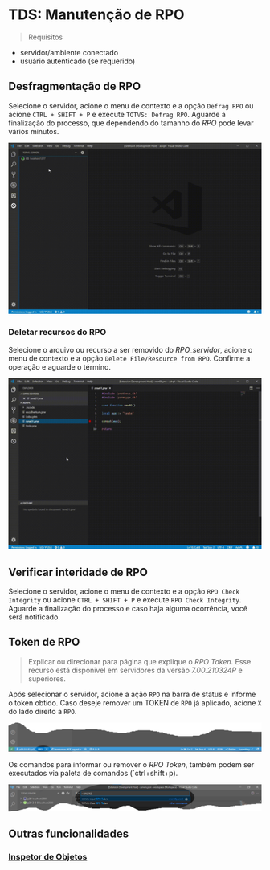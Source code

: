 # TDS: Manutenção de RPO

> Requisitos

- servidor/ambiente conectado
- usuário autenticado (se requerido)

## Desfragmentação de RPO

Selecione o servidor, acione o menu de contexto e a opção `Defrag RPO` ou acione `CTRL + SHIFT + P` e execute `TOTVS: Defrag RPO`.
Aguarde a finalização do processo, que dependendo do tamanho do _RPO_ pode levar vários minutos.

![Defrag RPO](./gifs/DefragRPO.gif)

### Deletar recursos do RPO

Selecione o arquivo ou recurso a ser removido do _RPO_servidor_, acione o menu de contexto e a opção `Delete File/Resource from RPO`. Confirme a operação e aguarde o término.

![Delete File RPO](./gifs/DeleteFromRPO.gif)

## Verificar interidade de RPO

Selecione o servidor, acione o menu de contexto e a opção `RPO Check Integrity` ou acione `CTRL + SHIFT + P` e execute `RPO Check Integrity`. Aguarde a finalização do processo e caso haja alguma ocorrência, você será notificado.

## Token de RPO

> Explicar ou direcionar para página que explique o _RPO Token_.
> Esse recurso está disponivel em servidores da versão _7.00.210324P_ e superiores.

Após selecionar o servidor, acione a ação `RPO` na barra de status e informe o token obtido.
Caso deseje remover um TOKEN de `RPO` já aplicado, acione `X` do lado direito a `RPO`.

![TOKEN Rpo](../imagens/status-rpo.png)

Os comandos para informar ou remover o _RPO Token_, também podem ser executados via paleta de comandos (`ctrl+shift+p).

![TOKEN Rpo](../imagens/pallete-rpo.png)

## Outras funcionalidades

### [Inspetor de Objetos](./rpo-inspector.md)
